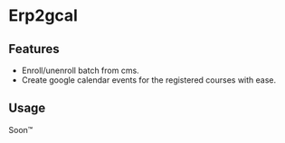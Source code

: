 # Erp2gcal

## Features

- Enroll/unenroll batch from cms.
- Create google calendar events for the registered courses with ease.

## Usage

Soon&trade;